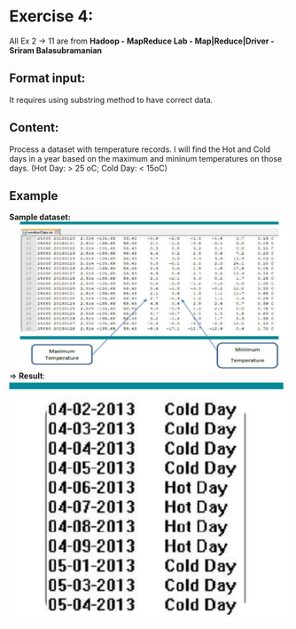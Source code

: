 # Exercise 4: 
All Ex 2 -> 11 are from 
**Hadoop - MapReduce Lab - Map|Reduce|Driver - Sriram Balasubramanian**
## Format input: 
It requires using substring method to have correct data.
## Content: 
Process a dataset with temperature records. I will find the Hot and Cold days in a year based on the maximum and mininum temperatures on those days. (Hot Day: > 25 oC; Cold Day: < 15oC)
## Example  
**Sample dataset:** 
![Sample Ex 4](/images/Sample_Ex_4.png)
=> **Result**:        
![Paraphrase Ex 4](/images/Paraphrase_Ex_4.png)
